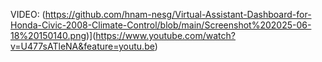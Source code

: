 VIDEO:
(https://github.com/hnam-nesg/Virtual-Assistant-Dashboard-for-Honda-Civic-2008-Climate-Control/blob/main/Screenshot%202025-06-18%20150140.png)](https://www.youtube.com/watch?v=U477sATleNA&feature=youtu.be)
